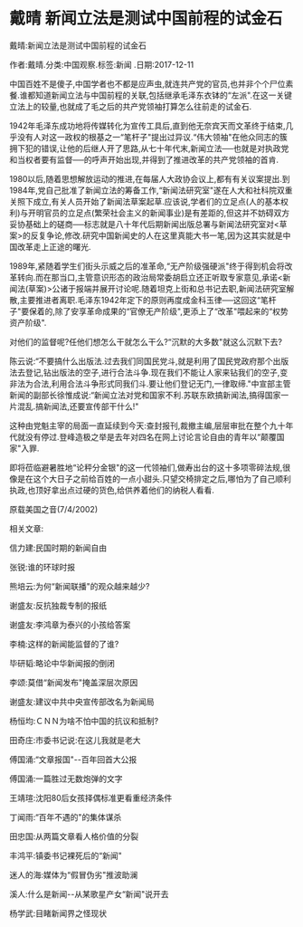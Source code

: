 # 戴晴  新闻立法是测试中国前程的试金石    
    
戴晴:新闻立法是测试中国前程的试金石    
作者:戴晴.分类:中国观察.标签:新闻 .日期:2017-12-11    
中国百姓不是傻子,中国学者也不都是应声虫,就连共产党的官员,也并非个个尸位素餐.谁都知道新闻立法与中国前程的关联,包括继承毛泽东衣钵的“左派".在这一关键立法上的较量,也就成了毛之后的共产党领袖打算怎么往前走的试金石.    
1942年毛泽东成功地将传媒转化为宣传工具后,直到他无奈宾天而文革终于结束,几乎没有人对这一政权的根基之一“笔杆子"提出过异议.“伟大领袖"在他众同志的簇拥下犯的错误,让他的后继人开了思路,从七十年代末,新闻立法──也就是对执政党和当权者要有监督──的呼声开始出现,并得到了推进改革的共产党领袖的首肯.    
1980以后,随着思想解放运动的推进,在每届人大政协会议上,都有有关议案提出.到1984年,党自己批准了新闻立法的筹备工作,“新闻法研究室"遂在人大和社科院双重关照下成立,有关人员开始了新闻法草案起草.应该说,学者们的立足点(人的基本权利)与开明官员的立足点(繁荣社会主义的新闻事业)是有差距的,但这并不妨碍双方妥协基础上的磋商──标志就是八十年代后期新闻出版总署与新闻法研究室对<草案>的反复争论,修改.研究中国新闻史的人在这里真能大书一笔,因为这其实就是中国改革走上正途的曙光.    
1989年,紧随着学生们街头示威之后的准革命,“无产阶级强硬派"终于得到机会将改革转向.而在那当口,主管意识形态的政治局常委胡启立还正听取专家意见,承诺<新闻法(草案)>公诸于报端并展开讨论呢.随着坦克上街和总书记去职,新闻法研究室解散,主要推进者离职.毛泽东1942年定下的原则再度成金科玉律──这回这“笔杆子"要保着的,除了安享革命成果的“官僚无产阶级",更添上了“改革"喂起来的“权势资产阶级".    
对他们的监督呢?任他们想怎么干就怎么干么?“沉默的大多数"就这么沉默下去?    
陈云说:“不要搞什么出版法.过去我们同国民党斗,就是利用了国民党政府那个出版法去登记,钻出版法的空子,进行合法斗争.现在我们不能让人家来钻我们的空子,变非法为合法,利用合法斗争形式同我们斗.要让他们登记无门,一律取缔."中宣部主管新闻的副部长徐惟成说:“新闻立法对党和国家不利.苏联东欧搞新闻法,搞得国家一片混乱.搞新闻法,还要宣传部干什么!"    
这种由党魁主宰的局面一直延续到今天:查封报刊,裁撤主编,层层审批在整个九十年代就没有停过.登峰造极之举是去年对四名在网上讨论言论自由的青年以“颠覆国家"入罪.    
即将莅临避暑胜地“论秤分金银"的这一代领袖们,做寿出台的这十多项零碎法规,很像是在这个大日子之前给百姓的一点小甜头.只望交椅排定之后,哪怕为了自己顺利执政,也顶好拿出点过硬的货色,给供养着他们的纳税人看看.    
原载美国之音(7/4/2002)    
    
相关文章:    
信力建:民国时期的新闻自由    
张锐:谁的环球时报    
熊培云:为何“新闻联播"的观众越来越少?    
谢盛友:反抗独裁专制的报纸    
谢盛友:李鸿章为泰兴的小孩给答案    
李楠:这样的新闻能监督的了谁?    
毕研韬:略论中华新闻报的倒闭    
李颂:莫借“新闻发布"掩盖深层次原因    
谢盛友:建议中共中央宣传部改名为新闻局    
杨恒均:ＣＮＮ为啥不怕中国的抗议和抵制?    
田奇庄:市委书记说:在这儿我就是老大    
傅国涌:“文章报国"--百年回首大公报    
傅国涌:一篇胜过无数炮弹的文字    
王靖瑄:沈阳80后女孩择偶标准更看重经济条件    
丁闻雨:“百年不遇的"的集体谋杀    
田忠国:从两篇文章看人格价值的分裂    
丰鸿平:镇委书记裸死后的“新闻"    
迷人的海:媒体为“假冒伪劣"推波助澜    
溪人:什么是新闻--从某歌星产女“新闻"说开去    
杨学武:目睹新闻界之怪现状